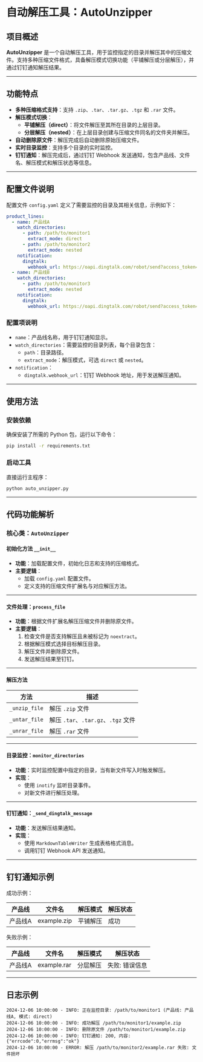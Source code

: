 # 自动解压工具：AutoUnzipper

## 项目概述

**AutoUnzipper** 是一个自动解压工具，用于监控指定的目录并解压其中的压缩文件。支持多种压缩文件格式，具备解压模式切换功能（平铺解压或分层解压），并通过钉钉通知解压结果。

---

## 功能特点

- **多种压缩格式支持**：支持 `.zip`、`.tar`、`.tar.gz`、`.tgz` 和 `.rar` 文件。
- **解压模式切换**：
  - **平铺解压（direct）**：将文件解压至其所在目录的上层目录。
  - **分层解压（nested）**：在上层目录创建与压缩文件同名的文件夹并解压。
- **自动删除原文件**：解压完成后自动删除原始压缩文件。
- **实时目录监控**：支持多个目录的实时监控。
- **钉钉通知**：解压完成后，通过钉钉 Webhook 发送通知，包含产品线、文件名、解压模式和解压状态等信息。

---



## 配置文件说明

配置文件 `config.yaml` 定义了需要监控的目录及其相关信息，示例如下：

```yaml
product_lines:
  - name: 产品线A
    watch_directories:
      - path: /path/to/monitor1
        extract_mode: direct
      - path: /path/to/monitor2
        extract_mode: nested
    notification:
      dingtalk:
        webhook_url: https://oapi.dingtalk.com/robot/send?access_token=YOUR_ACCESS_TOKEN
  - name: 产品线B
    watch_directories:
      - path: /path/to/monitor3
        extract_mode: nested
    notification:
      dingtalk:
        webhook_url: https://oapi.dingtalk.com/robot/send?access_token=ANOTHER_ACCESS_TOKEN
```

### 配置项说明

- `name`：产品线名称，用于钉钉通知显示。
- `watch_directories`：需要监控的目录列表，每个目录包含：
  - `path`：目录路径。
  - `extract_mode`：解压模式，可选 `direct` 或 `nested`。
- `notification`：
  - `dingtalk.webhook_url`：钉钉 Webhook 地址，用于发送解压通知。

---

## 使用方法

### 安装依赖

确保安装了所需的 Python 包，运行以下命令：

```bash
pip install -r requirements.txt
```

### 启动工具

直接运行主程序：

```bash
python auto_unzipper.py
```

---

## 代码功能解析

### 核心类：`AutoUnzipper`

#### 初始化方法 `__init__`

- **功能**：加载配置文件，初始化日志和支持的压缩格式。
- **主要逻辑**：
  - 加载 `config.yaml` 配置文件。
  - 定义支持的压缩文件扩展名与对应解压方法。

---

#### 文件处理：`process_file`

- **功能**：根据文件扩展名解压压缩文件并删除原文件。
- **主要逻辑**：
  1. 检查文件是否支持解压且未被标记为 `noextract`。
  2. 根据解压模式选择目标解压目录。
  3. 解压文件并删除原文件。
  4. 发送解压结果至钉钉。

---

#### 解压方法

| 方法              | 描述                          |
|-------------------|-------------------------------|
| `_unzip_file`     | 解压 `.zip` 文件              |
| `_untar_file`     | 解压 `.tar`、`.tar.gz`、`.tgz` 文件 |
| `_unrar_file`     | 解压 `.rar` 文件              |

---

#### 目录监控：`monitor_directories`

- **功能**：实时监控配置中指定的目录，当有新文件写入时触发解压。
- **实现**：
  - 使用 `inotify` 监听目录事件。
  - 对新文件进行解压处理。

---

#### 钉钉通知：`_send_dingtalk_message`

- **功能**：发送解压结果通知。
- **实现**：
  - 使用 `MarkdownTableWriter` 生成表格格式消息。
  - 调用钉钉 Webhook API 发送通知。

---

## 钉钉通知示例

成功示例：

| **产品线** | **文件名** | **解压模式** | **解压状态** |
|------------|------------|--------------|--------------|
| 产品线A    | example.zip | 平铺解压      | 成功         |

失败示例：

| **产品线** | **文件名** | **解压模式** | **解压状态** |
|------------|------------|--------------|--------------|
| 产品线A    | example.rar | 分层解压      | 失败: 错误信息|

---

## 日志示例

```plaintext
2024-12-06 10:00:00 - INFO: 正在监控目录: /path/to/monitor1 (产品线: 产品线A, 模式: direct)
2024-12-06 10:00:00 - INFO: 成功解压 /path/to/monitor1/example.zip
2024-12-06 10:00:00 - INFO: 删除原文件 /path/to/monitor1/example.zip
2024-12-06 10:00:00 - INFO: 钉钉通知: 200, 内容: {"errcode":0,"errmsg":"ok"}
2024-12-06 10:00:00 - ERROR: 解压 /path/to/monitor2/example.rar 失败: 文件损坏
```
